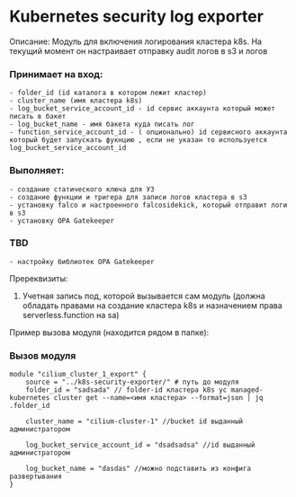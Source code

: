 # Kubernetes security log exporter

Описание: Модуль для включения логирования кластера k8s. На текущий момент он настраивает отправку audit логов в s3 и логов 


### Принимает на вход: 
	- folder_id (id каталога в котором лежит кластер)
	- cluster_name (имя кластера k8s)
	- log_bucket_service_account_id - id сервис аккаунта который может писать в бакет
	- log_bucket_name - имя бакета куда писать лог
	- function_service_account_id - ( опционально) id сервисного аккаунта который будет запускать фукнцию , если не указан то используется log_bucket_service_account_id
  
### Выполняет: 
	- создание статического ключа для УЗ
	- создание функции и тригера для записи логов кластера в s3
	- установку falco и настроенного falcosidekick, который отправит логи в s3
	- установку OPA Gatekeeper

### TBD

	- настройку библиотек OPA Gatekeeper 

Пререквизиты:
1) Учетная запись под, которой вызывается сам модуль (должна обладать правами на создание кластера k8s и назначением права serverless.function на sa)

Пример вызова модуля (находится рядом в папке):



### Вызов модуля
```
module "cilium_cluster_1_export" {
    source = "../k8s-security-exporter/" # путь до модуля
    folder_id = "sadsada" // folder-id кластера k8s yc managed-kubernetes cluster get --name=<имя кластера> --format=json | jq  .folder_id

    cluster_name = "cilium-cluster-1" //bucket id выданный администратором

    log_bucket_service_account_id = "dsadsadsa" //id выданный администратором
    
    log_bucket_name = "dasdas" //можно подставить из конфига развертывания
}

```

